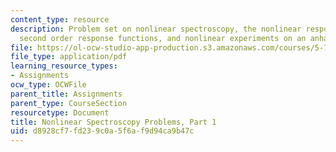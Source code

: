 ```yaml
---
content_type: resource
description: Problem set on nonlinear spectroscopy, the nonlinear response function,
  second order response functions, and nonlinear experiments on an anharmonic vibration.
file: https://ol-ocw-studio-app-production.s3.amazonaws.com/courses/5-74-introductory-quantum-mechanics-ii-spring-2009/d8928cf7fd239c0a5f6af9d94ca9b47c_MIT5_74s09_pset6.pdf
file_type: application/pdf
learning_resource_types:
- Assignments
ocw_type: OCWFile
parent_title: Assignments
parent_type: CourseSection
resourcetype: Document
title: Nonlinear Spectroscopy Problems, Part 1
uid: d8928cf7-fd23-9c0a-5f6a-f9d94ca9b47c
---
```


